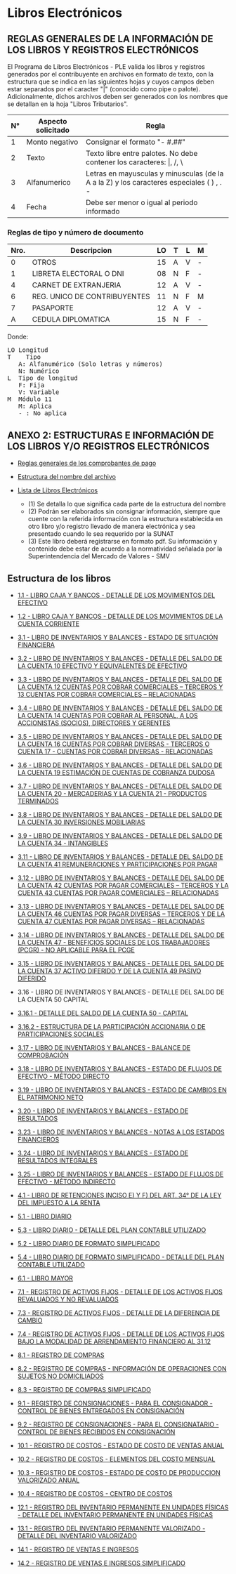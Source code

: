 # Libros Electrónicos

## REGLAS GENERALES DE LA INFORMACIÓN DE LOS LIBROS Y REGISTROS ELECTRÓNICOS		

El Programa de Libros Electrónicos - PLE valida los libros y registros generados por el contribuyente en archivos en formato de texto, con la estructura que se indica en las siguientes hojas y cuyos campos deben estar separados por el caracter "\|" (conocido como pipe o palote). Adicionalmente, dichos archivos deben ser generados con los nombres que se detallan en la hoja "Libros Tributarios".

| N°|Aspecto solicitado|Regla|
|--|--|--|
|1|Monto negativo|Consignar el formato  "- #.##"|
|2|Texto|Texto libre entre palotes. No debe contener los caracteres: \|, /, &#92;|
|3|Alfanumerico|Letras en mayusculas y minusculas (de la A a la Z) y los caracteres especiales ( ) , . \-|
|4|Fecha|Debe ser menor o igual al periodo informado|

### Reglas de tipo y número de documento

|Nro.|Descripcion|LO|T|L|M|
|--|--|--|--|--|--|
|0|OTROS                        |15|A|V|-|	
|1|LIBRETA ELECTORAL O DNI      |08|N|F|-|
|4|CARNET DE EXTRANJERIA        |12|A|V|-|
|6|REG. UNICO DE CONTRIBUYENTES |11|N|F|M|
|7|PASAPORTE                    |12|A|V|-|
|A|CEDULA DIPLOMATICA           |15|N|F|-|

Donde:

<pre>
LO Longitud	
T	 Tipo	
   A: Alfanumérico (Solo letras y números)	
   N: Numérico	
L  Tipo de longitud	
   F: Fija	
   V: Variable	
M  Módulo 11	
   M: Aplica	
   - : No aplica	
</pre>

## ANEXO 2: ESTRUCTURAS E INFORMACIÓN DE LOS LIBROS Y/O REGISTROS ELECTRÓNICOS

* [Reglas generales de los comprobantes de pago](reglas_comprobantes.csv)
* [Estructura del nombre del archivo](libros_nombre.csv)
* [Lista de Libros Electrónicos](libros_lista.csv)

  * (1) Se detalla lo que significa cada parte de la estructura del nombre
  * (2) Podrán ser elaborados sin consignar información, siempre que cuente con la referida información con la estructura establecida en otro libro y/o registro llevado de manera electrónica y sea presentado cuando le sea requerido por la SUNAT
  * (3) Este libro deberá registrarse en formato pdf. Su información y contenido debe estar de acuerdo a la normatividad señalada por la Superintendencia del Mercado de Valores - SMV

## Estructura de los libros

* [1.1 - LIBRO CAJA Y BANCOS - DETALLE DE LOS MOVIMIENTOS DEL EFECTIVO](010100.csv)
* [1.2 - LIBRO CAJA Y BANCOS - DETALLE DE LOS MOVIMIENTOS DE LA CUENTA CORRIENTE](010200.csv)

* [3.1 - LIBRO DE INVENTARIOS Y BALANCES - ESTADO DE SITUACIÓN FINANCIERA](030100.csv)
* [3.2 - LIBRO DE INVENTARIOS Y BALANCES - DETALLE DEL SALDO DE LA CUENTA 10 EFECTIVO Y EQUIVALENTES DE EFECTIVO](030200.csv)
* [3.3 - LIBRO DE INVENTARIOS Y BALANCES - DETALLE DEL SALDO DE LA CUENTA 12 CUENTAS POR COBRAR COMERCIALES – TERCEROS Y 13 CUENTAS POR COBRAR COMERCIALES – RELACIONADAS](030300.csv)
* [3.4 - LIBRO DE INVENTARIOS Y BALANCES - DETALLE DEL SALDO  DE LA CUENTA 14 CUENTAS POR COBRAR AL PERSONAL, A LOS ACCIONISTAS (SOCIOS), DIRECTORES Y GERENTES](030400.csv)
* [3.5 - LIBRO DE INVENTARIOS Y BALANCES - DETALLE DEL SALDO  DE LA CUENTA 16 CUENTAS POR COBRAR DIVERSAS - TERCEROS O CUENTA 17 - CUENTAS POR COBRAR DIVERSAS - RELACIONADAS](030500.csv)
* [3.6 - LIBRO DE INVENTARIOS Y BALANCES - DETALLE DEL SALDO DE LA CUENTA 19 ESTIMACIÓN DE CUENTAS DE COBRANZA DUDOSA](030600.csv)
* [3.7 - LIBRO DE INVENTARIOS Y BALANCES - DETALLE DEL SALDO DE LA CUENTA 20 - MERCADERIAS Y LA CUENTA 21 - PRODUCTOS TERMINADOS](030700.csv)
* [3.8 - LIBRO DE INVENTARIOS Y BALANCES - DETALLE DEL SALDO DE LA CUENTA 30 INVERSIONES MOBILIARIAS](030800.csv)
* [3.9 - LIBRO DE INVENTARIOS Y BALANCES - DETALLE DEL SALDO DE LA CUENTA 34 - INTANGIBLES](030900.csv)
* [3.11 - LIBRO DE INVENTARIOS Y BALANCES - DETALLE DEL SALDO DE LA CUENTA 41 REMUNERACIONES Y PARTICIPACIONES POR PAGAR](031100.csv)
* [3.12 - LIBRO DE INVENTARIOS Y BALANCES - DETALLE DEL SALDO DE LA CUENTA 42 CUENTAS POR PAGAR COMERCIALES – TERCEROS Y LA CUENTA 43 CUENTAS POR PAGAR COMERCIALES – RELACIONADAS](031200.csv)
* [3.13 - LIBRO DE INVENTARIOS Y BALANCES - DETALLE DEL SALDO DE LA CUENTA 46 CUENTAS POR PAGAR DIVERSAS – TERCEROS Y DE LA CUENTA 47 CUENTAS POR PAGAR DIVERSAS – RELACIONADAS](031300.csv)
* [3.14 - LIBRO DE INVENTARIOS Y BALANCES - DETALLE DEL SALDO DE LA CUENTA 47 - BENEFICIOS SOCIALES DE LOS TRABAJADORES (PCGR) - NO APLICABLE PARA EL PCGE](031400.csv)
* [3.15 - LIBRO DE INVENTARIOS Y BALANCES - DETALLE DEL SALDO DE LA CUENTA 37 ACTIVO DIFERIDO Y DE LA CUENTA 49 PASIVO DIFERIDO](031500.csv)
* 3.16 - LIBRO DE INVENTARIOS Y BALANCES - DETALLE DEL SALDO DE LA CUENTA 50 CAPITAL
* [3.16.1 - DETALLE DEL SALDO DE LA CUENTA 50 - CAPITAL](031601.csv)
* [3.16.2 - ESTRUCTURA DE LA PARTICIPACIÓN ACCIONARIA O DE PARTICIPACIONES SOCIALES](031602.csv)
* [3.17 - LIBRO DE INVENTARIOS Y BALANCES - BALANCE DE COMPROBACIÓN](031700.csv)
* [3.18 - LIBRO DE INVENTARIOS Y BALANCES - ESTADO DE FLUJOS DE EFECTIVO - MÉTODO DIRECTO](031800.csv)
* [3.19 - LIBRO DE INVENTARIOS Y BALANCES - ESTADO DE CAMBIOS EN EL PATRIMONIO NETO](031900.csv)
* [3.20 - LIBRO DE INVENTARIOS Y BALANCES - ESTADO DE RESULTADOS](032000.csv)
* [3.23 - LIBRO DE INVENTARIOS Y BALANCES - NOTAS A LOS ESTADOS FINANCIEROS](032300.csv)
* [3.24 - LIBRO DE INVENTARIOS Y BALANCES - ESTADO DE RESULTADOS INTEGRALES](032400.csv)
* [3.25 - LIBRO DE INVENTARIOS Y BALANCES - ESTADO DE FLUJOS DE EFECTIVO - MÉTODO INDIRECTO](32500.csv)

* [4.1 - LIBRO DE RETENCIONES INCISO E) Y F) DEL ART. 34° DE LA LEY DEL IMPUESTO A LA RENTA](040100.csv)

* [5.1 - LIBRO DIARIO](050100.csv)
* [5.3 - LIBRO DIARIO - DETALLE DEL PLAN CONTABLE UTILIZADO](050300.csv)
* [5.2 - LIBRO DIARIO DE FORMATO SIMPLIFICADO](050200.csv)
* [5.4 - LIBRO DIARIO DE FORMATO SIMPLIFICADO - DETALLE DEL PLAN CONTABLE UTILIZADO](050400.csv)

* [6.1 - LIBRO MAYOR](060100.csv)

* [7.1 - REGISTRO DE ACTIVOS FIJOS - DETALLE DE LOS ACTIVOS FIJOS REVALUADOS Y NO REVALUADOS](070100.csv)
* [7.3 - REGISTRO DE ACTIVOS FIJOS - DETALLE DE LA DIFERENCIA DE CAMBIO](070300.csv)
* [7.4 - REGISTRO DE ACTIVOS FIJOS - DETALLE DE LOS ACTIVOS FIJOS BAJO LA MODALIDAD DE ARRENDAMIENTO FINANCIERO AL 31.12](070400.csv)

* [8.1 - REGISTRO DE COMPRAS](080100.csv)
* [8.2 - REGISTRO DE COMPRAS - INFORMACIÓN DE OPERACIONES CON SUJETOS NO DOMICILIADOS](080200.csv)
* [8.3 - REGISTRO DE COMPRAS SIMPLIFICADO](080300.csv)

* [9.1 - REGISTRO DE CONSIGNACIONES - PARA EL CONSIGNADOR - CONTROL DE BIENES ENTREGADOS EN CONSIGNACIÓN](090100.csv)
* [9.2 - REGISTRO DE CONSIGNACIONES - PARA EL CONSIGNATARIO - CONTROL DE BIENES RECIBIDOS EN CONSIGNACIÓN](090200.csv)

* [10.1 - REGISTRO DE COSTOS - ESTADO DE COSTO DE VENTAS ANUAL](100100.csv)
* [10.2 - REGISTRO DE COSTOS - ELEMENTOS DEL COSTO MENSUAL](100200.csv)
* [10.3 - REGISTRO DE COSTOS - ESTADO DE COSTO DE PRODUCCION VALORIZADO ANUAL](100300.csv)
* [10.4 - REGISTRO DE COSTOS - CENTRO DE COSTOS](100400.csv)

* [12.1 - REGISTRO DEL INVENTARIO PERMANENTE EN UNIDADES FÍSICAS - DETALLE DEL INVENTARIO PERMANENTE EN UNIDADES FÍSICAS](120100.csv)

* [13.1 - REGISTRO DEL INVENTARIO PERMANENTE VALORIZADO - DETALLE DEL INVENTARIO VALORIZADO](130100.csv)

* [14.1 - REGISTRO DE VENTAS E INGRESOS](140100.csv)
* [14.2 - REGISTRO DE VENTAS E INGRESOS SIMPLIFICADO](140200.csv)